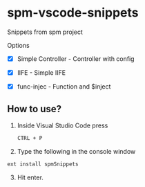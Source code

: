 # spm-vscode-snippets
Snippets from spm project

Options

- [x] Simple Controller - Controller with config
- [x] IIFE - Simple IIFE
- [x] func-injec - Function and $inject


## How to use? ##

1. Inside Visual Studio Code press
   ```bash
   CTRL + P
   ```
   
2. Type the following in the console window
  ``` bash
  ext install spmSnippets
  ```
3. Hit enter.
